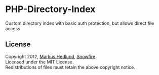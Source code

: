 PHP-Directory-Index
===================

Custom directory index with basic auth protection, but allows direct file access


## License

Copyright 2012, [Markus Hedlund](http://markushedlund.com), [Snowfire](http://snowfire.net).  
Licensed under the MIT License.  
Redistributions of files must retain the above copyright notice.
